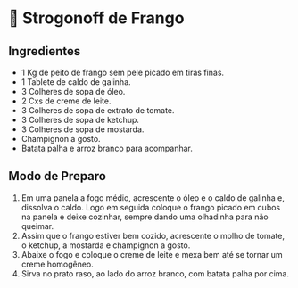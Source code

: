 # :chicken: Strogonoff de Frango

## Ingredientes

- 1 Kg de peito de frango sem pele picado em tiras finas.  
- 1 Tablete de caldo de galinha.  
- 3 Colheres de sopa de óleo.  
- 2 Cxs de creme de leite.  
- 3 Colheres de sopa de extrato de tomate.  
- 3 Colheres de sopa de ketchup.  
- 3 Colheres de sopa de mostarda.  
- Champignon a gosto.  
- Batata palha e arroz branco para acompanhar.

## Modo de Preparo

1. Em uma panela a fogo médio, acrescente o óleo e o caldo de galinha e, dissolva o caldo. Logo em seguida coloque o frango picado em cubos na panela e deixe cozinhar, sempre dando uma olhadinha para não queimar.  
2. Assim que o frango estiver bem cozido, acrescente o molho de tomate, o ketchup, a mostarda e champignon a gosto.  
3. Abaixe o fogo e coloque o creme de leite e mexa bem até se tornar um creme homogêneo.  
4. Sirva no prato raso, ao lado do arroz branco, com batata palha por cima.
